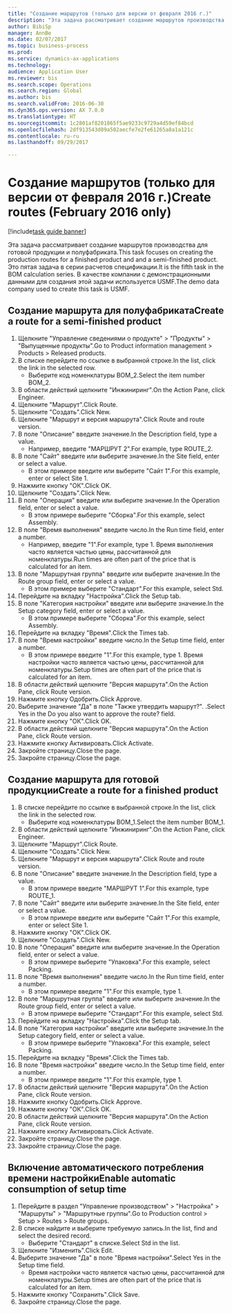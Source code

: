 ```yaml
--- 
title: "Создание маршрутов (только для версии от февраля 2016 г.)"
description: "Эта задача рассматривает создание маршрутов производства для готовой продукции и полуфабриката."
author: BibiSp
manager: AnnBe
ms.date: 02/07/2017
ms.topic: business-process
ms.prod: 
ms.service: dynamics-ax-applications
ms.technology: 
audience: Application User
ms.reviewer: bis
ms.search.scope: Operations
ms.search.region: Global
ms.author: bis
ms.search.validFrom: 2016-06-30
ms.dyn365.ops.version: AX 7.0.0
ms.translationtype: HT
ms.sourcegitcommit: 1c2801af8201865f5ae9233c9729a4d59ef84bcd
ms.openlocfilehash: 2df913543d89a502aecfe7e2fe61265a8a1a121c
ms.contentlocale: ru-ru
ms.lasthandoff: 09/29/2017

---
```

# <a name="create-routes-february-2016-only"></a><span data-ttu-id="0026e-103">Создание маршрутов (только для версии от февраля 2016 г.)</span><span class="sxs-lookup"><span data-stu-id="0026e-103">Create routes (February 2016 only)</span></span>

[!include[task guide banner](../../includes/task-guide-banner.md)]

<span data-ttu-id="0026e-104">Эта задача рассматривает создание маршрутов производства для готовой продукции и полуфабриката.</span><span class="sxs-lookup"><span data-stu-id="0026e-104">This task focuses on creating the production routes for a finished product and and a semi-finished product.</span></span> <span data-ttu-id="0026e-105">Это пятая задача в серии расчетов спецификации.</span><span class="sxs-lookup"><span data-stu-id="0026e-105">It is the fifth task in the BOM calculation series.</span></span> <span data-ttu-id="0026e-106">В качестве компании с демонстрационными данными для создания этой задачи используется USMF.</span><span class="sxs-lookup"><span data-stu-id="0026e-106">The demo data company used to create this task is USMF.</span></span>


## <a name="create-a-route-for-a-semi-finished-product"></a><span data-ttu-id="0026e-107">Создание маршрута для полуфабриката</span><span class="sxs-lookup"><span data-stu-id="0026e-107">Create a route for a semi-finished product</span></span>
1. <span data-ttu-id="0026e-108">Щелкните "Управление сведениями о продукте" > "Продукты" > "Выпущенные продукты".</span><span class="sxs-lookup"><span data-stu-id="0026e-108">Go to Product information management > Products > Released products.</span></span>
2. <span data-ttu-id="0026e-109">В списке перейдите по ссылке в выбранной строке.</span><span class="sxs-lookup"><span data-stu-id="0026e-109">In the list, click the link in the selected row.</span></span>
    * <span data-ttu-id="0026e-110">Выберите код номенклатуры BOM_2.</span><span class="sxs-lookup"><span data-stu-id="0026e-110">Select the item number BOM_2.</span></span>  
3. <span data-ttu-id="0026e-111">В области действий щелкните "Инжиниринг".</span><span class="sxs-lookup"><span data-stu-id="0026e-111">On the Action Pane, click Engineer.</span></span>
4. <span data-ttu-id="0026e-112">Щелкните "Маршрут".</span><span class="sxs-lookup"><span data-stu-id="0026e-112">Click Route.</span></span>
5. <span data-ttu-id="0026e-113">Щелкните "Создать".</span><span class="sxs-lookup"><span data-stu-id="0026e-113">Click New.</span></span>
6. <span data-ttu-id="0026e-114">Щелкните "Маршрут и версия маршрута".</span><span class="sxs-lookup"><span data-stu-id="0026e-114">Click Route and route version.</span></span>
7. <span data-ttu-id="0026e-115">В поле "Описание" введите значение.</span><span class="sxs-lookup"><span data-stu-id="0026e-115">In the Description field, type a value.</span></span>
    * <span data-ttu-id="0026e-116">Например, введите "МАРШРУТ 2".</span><span class="sxs-lookup"><span data-stu-id="0026e-116">For example, type ROUTE_2.</span></span>  
8. <span data-ttu-id="0026e-117">В поле "Сайт" введите или выберите значение.</span><span class="sxs-lookup"><span data-stu-id="0026e-117">In the Site field, enter or select a value.</span></span>
    * <span data-ttu-id="0026e-118">В этом примере введите или выберите "Сайт 1".</span><span class="sxs-lookup"><span data-stu-id="0026e-118">For this example, enter or select Site 1.</span></span>  
9. <span data-ttu-id="0026e-119">Нажмите кнопку "OК".</span><span class="sxs-lookup"><span data-stu-id="0026e-119">Click OK.</span></span>
10. <span data-ttu-id="0026e-120">Щелкните "Создать".</span><span class="sxs-lookup"><span data-stu-id="0026e-120">Click New.</span></span>
11. <span data-ttu-id="0026e-121">В поле "Операция" введите или выберите значение.</span><span class="sxs-lookup"><span data-stu-id="0026e-121">In the Operation field, enter or select a value.</span></span>
    * <span data-ttu-id="0026e-122">В этом примере выберите "Сборка".</span><span class="sxs-lookup"><span data-stu-id="0026e-122">For this example, select Assembly.</span></span>  
12. <span data-ttu-id="0026e-123">В поле "Время выполнения" введите число.</span><span class="sxs-lookup"><span data-stu-id="0026e-123">In the Run time field, enter a number.</span></span>
    * <span data-ttu-id="0026e-124">Например, введите "1".</span><span class="sxs-lookup"><span data-stu-id="0026e-124">For example, type 1.</span></span> <span data-ttu-id="0026e-125">Время выполнения часто является частью цены, рассчитанной для номенклатуры.</span><span class="sxs-lookup"><span data-stu-id="0026e-125">Run times are often part of the price that is calculated for an item.</span></span>  
13. <span data-ttu-id="0026e-126">В поле "Маршрутная группа" введите или выберите значение.</span><span class="sxs-lookup"><span data-stu-id="0026e-126">In the Route group field, enter or select a value.</span></span>
    * <span data-ttu-id="0026e-127">В этом примере выберите "Стандарт".</span><span class="sxs-lookup"><span data-stu-id="0026e-127">For this example, select Std.</span></span>  
14. <span data-ttu-id="0026e-128">Перейдите на вкладку "Настройка".</span><span class="sxs-lookup"><span data-stu-id="0026e-128">Click the Setup tab.</span></span>
15. <span data-ttu-id="0026e-129">В поле "Категория настройки" введите или выберите значение.</span><span class="sxs-lookup"><span data-stu-id="0026e-129">In the Setup category field, enter or select a value.</span></span>
    * <span data-ttu-id="0026e-130">В этом примере выберите "Сборка".</span><span class="sxs-lookup"><span data-stu-id="0026e-130">For this example, select Assembly.</span></span>  
16. <span data-ttu-id="0026e-131">Перейдите на вкладку "Время".</span><span class="sxs-lookup"><span data-stu-id="0026e-131">Click the Times tab.</span></span>
17. <span data-ttu-id="0026e-132">В поле "Время настройки" введите число.</span><span class="sxs-lookup"><span data-stu-id="0026e-132">In the Setup time field, enter a number.</span></span>
    * <span data-ttu-id="0026e-133">В этом примере введите "1".</span><span class="sxs-lookup"><span data-stu-id="0026e-133">For this example, type 1.</span></span> <span data-ttu-id="0026e-134">Время настройки часто является частью цены, рассчитанной для номенклатуры.</span><span class="sxs-lookup"><span data-stu-id="0026e-134">Setup times are often part of the price that is calculated for an item.</span></span>  
18. <span data-ttu-id="0026e-135">В области действий щелкните "Версия маршрута".</span><span class="sxs-lookup"><span data-stu-id="0026e-135">On the Action Pane, click Route version.</span></span>
19. <span data-ttu-id="0026e-136">Нажмите кнопку Одобрить.</span><span class="sxs-lookup"><span data-stu-id="0026e-136">Click Approve.</span></span>
20. <span data-ttu-id="0026e-137">Выберите значение "Да" в поле "Также утвердить маршрут?". .</span><span class="sxs-lookup"><span data-stu-id="0026e-137">Select Yes in the Do you also want to approve the route? field.</span></span>
21. <span data-ttu-id="0026e-138">Нажмите кнопку "OК".</span><span class="sxs-lookup"><span data-stu-id="0026e-138">Click OK.</span></span>
22. <span data-ttu-id="0026e-139">В области действий щелкните "Версия маршрута".</span><span class="sxs-lookup"><span data-stu-id="0026e-139">On the Action Pane, click Route version.</span></span>
23. <span data-ttu-id="0026e-140">Нажмите кнопку Активировать.</span><span class="sxs-lookup"><span data-stu-id="0026e-140">Click Activate.</span></span>
24. <span data-ttu-id="0026e-141">Закройте страницу.</span><span class="sxs-lookup"><span data-stu-id="0026e-141">Close the page.</span></span>
25. <span data-ttu-id="0026e-142">Закройте страницу.</span><span class="sxs-lookup"><span data-stu-id="0026e-142">Close the page.</span></span>

## <a name="create-a-route-for-a-finished-product"></a><span data-ttu-id="0026e-143">Создание маршрута для готовой продукции</span><span class="sxs-lookup"><span data-stu-id="0026e-143">Create a route for a finished product</span></span>
1. <span data-ttu-id="0026e-144">В списке перейдите по ссылке в выбранной строке.</span><span class="sxs-lookup"><span data-stu-id="0026e-144">In the list, click the link in the selected row.</span></span>
    * <span data-ttu-id="0026e-145">Выберите код номенклатуры BOM_1.</span><span class="sxs-lookup"><span data-stu-id="0026e-145">Select the item number BOM_1.</span></span>  
2. <span data-ttu-id="0026e-146">В области действий щелкните "Инжиниринг".</span><span class="sxs-lookup"><span data-stu-id="0026e-146">On the Action Pane, click Engineer.</span></span>
3. <span data-ttu-id="0026e-147">Щелкните "Маршрут".</span><span class="sxs-lookup"><span data-stu-id="0026e-147">Click Route.</span></span>
4. <span data-ttu-id="0026e-148">Щелкните "Создать".</span><span class="sxs-lookup"><span data-stu-id="0026e-148">Click New.</span></span>
5. <span data-ttu-id="0026e-149">Щелкните "Маршрут и версия маршрута".</span><span class="sxs-lookup"><span data-stu-id="0026e-149">Click Route and route version.</span></span>
6. <span data-ttu-id="0026e-150">В поле "Описание" введите значение.</span><span class="sxs-lookup"><span data-stu-id="0026e-150">In the Description field, type a value.</span></span>
    * <span data-ttu-id="0026e-151">В этом примере введите "МАРШРУТ 1".</span><span class="sxs-lookup"><span data-stu-id="0026e-151">For this example, type ROUTE_1.</span></span>  
7. <span data-ttu-id="0026e-152">В поле "Сайт" введите или выберите значение.</span><span class="sxs-lookup"><span data-stu-id="0026e-152">In the Site field, enter or select a value.</span></span>
    * <span data-ttu-id="0026e-153">В этом примере введите или выберите "Сайт 1".</span><span class="sxs-lookup"><span data-stu-id="0026e-153">For this example, enter or select Site 1.</span></span>  
8. <span data-ttu-id="0026e-154">Нажмите кнопку "OК".</span><span class="sxs-lookup"><span data-stu-id="0026e-154">Click OK.</span></span>
9. <span data-ttu-id="0026e-155">Щелкните "Создать".</span><span class="sxs-lookup"><span data-stu-id="0026e-155">Click New.</span></span>
10. <span data-ttu-id="0026e-156">В поле "Операция" введите или выберите значение.</span><span class="sxs-lookup"><span data-stu-id="0026e-156">In the Operation field, enter or select a value.</span></span>
    * <span data-ttu-id="0026e-157">В этом примере выберите "Упаковка".</span><span class="sxs-lookup"><span data-stu-id="0026e-157">For this example, select Packing.</span></span>  
11. <span data-ttu-id="0026e-158">В поле "Время выполнения" введите число.</span><span class="sxs-lookup"><span data-stu-id="0026e-158">In the Run time field, enter a number.</span></span>
    * <span data-ttu-id="0026e-159">В этом примере введите "1".</span><span class="sxs-lookup"><span data-stu-id="0026e-159">For this example, type 1.</span></span>  
12. <span data-ttu-id="0026e-160">В поле "Маршрутная группа" введите или выберите значение.</span><span class="sxs-lookup"><span data-stu-id="0026e-160">In the Route group field, enter or select a value.</span></span>
    * <span data-ttu-id="0026e-161">В этом примере выберите "Стандарт".</span><span class="sxs-lookup"><span data-stu-id="0026e-161">For this example, select Std.</span></span>  
13. <span data-ttu-id="0026e-162">Перейдите на вкладку "Настройка".</span><span class="sxs-lookup"><span data-stu-id="0026e-162">Click the Setup tab.</span></span>
14. <span data-ttu-id="0026e-163">В поле "Категория настройки" введите или выберите значение.</span><span class="sxs-lookup"><span data-stu-id="0026e-163">In the Setup category field, enter or select a value.</span></span>
    * <span data-ttu-id="0026e-164">В этом примере выберите "Упаковка".</span><span class="sxs-lookup"><span data-stu-id="0026e-164">For this example, select Packing.</span></span>  
15. <span data-ttu-id="0026e-165">Перейдите на вкладку "Время".</span><span class="sxs-lookup"><span data-stu-id="0026e-165">Click the Times tab.</span></span>
16. <span data-ttu-id="0026e-166">В поле "Время настройки" введите число.</span><span class="sxs-lookup"><span data-stu-id="0026e-166">In the Setup time field, enter a number.</span></span>
    * <span data-ttu-id="0026e-167">В этом примере введите "1".</span><span class="sxs-lookup"><span data-stu-id="0026e-167">For this example, type 1.</span></span>  
17. <span data-ttu-id="0026e-168">В области действий щелкните "Версия маршрута".</span><span class="sxs-lookup"><span data-stu-id="0026e-168">On the Action Pane, click Route version.</span></span>
18. <span data-ttu-id="0026e-169">Нажмите кнопку Одобрить.</span><span class="sxs-lookup"><span data-stu-id="0026e-169">Click Approve.</span></span>
19. <span data-ttu-id="0026e-170">Нажмите кнопку "OК".</span><span class="sxs-lookup"><span data-stu-id="0026e-170">Click OK.</span></span>
20. <span data-ttu-id="0026e-171">В области действий щелкните "Версия маршрута".</span><span class="sxs-lookup"><span data-stu-id="0026e-171">On the Action Pane, click Route version.</span></span>
21. <span data-ttu-id="0026e-172">Нажмите кнопку Активировать.</span><span class="sxs-lookup"><span data-stu-id="0026e-172">Click Activate.</span></span>
22. <span data-ttu-id="0026e-173">Закройте страницу.</span><span class="sxs-lookup"><span data-stu-id="0026e-173">Close the page.</span></span>
23. <span data-ttu-id="0026e-174">Закройте страницу.</span><span class="sxs-lookup"><span data-stu-id="0026e-174">Close the page.</span></span>

## <a name="enable-automatic-consumption-of-setup-time"></a><span data-ttu-id="0026e-175">Включение автоматического потребления времени настройки</span><span class="sxs-lookup"><span data-stu-id="0026e-175">Enable automatic consumption of setup time</span></span>
1. <span data-ttu-id="0026e-176">Перейдите в раздел "Управление производством" > "Настройка" > "Маршруты" > "Маршрутные группы".</span><span class="sxs-lookup"><span data-stu-id="0026e-176">Go to Production control > Setup > Routes > Route groups.</span></span>
2. <span data-ttu-id="0026e-177">В списке найдите и выберите требуемую запись.</span><span class="sxs-lookup"><span data-stu-id="0026e-177">In the list, find and select the desired record.</span></span>
    * <span data-ttu-id="0026e-178">Выберите "Стандарт" в списке.</span><span class="sxs-lookup"><span data-stu-id="0026e-178">Select Std in the list.</span></span>  
3. <span data-ttu-id="0026e-179">Щелкните "Изменить".</span><span class="sxs-lookup"><span data-stu-id="0026e-179">Click Edit.</span></span>
4. <span data-ttu-id="0026e-180">Выберите значение "Да" в поле "Время настройки".</span><span class="sxs-lookup"><span data-stu-id="0026e-180">Select Yes in the Setup time field.</span></span>
    * <span data-ttu-id="0026e-181">Время настройки часто является частью цены, рассчитанной для номенклатуры.</span><span class="sxs-lookup"><span data-stu-id="0026e-181">Setup times are often part of the price that is calculated for an item.</span></span>  
5. <span data-ttu-id="0026e-182">Нажмите кнопку "Сохранить".</span><span class="sxs-lookup"><span data-stu-id="0026e-182">Click Save.</span></span>
6. <span data-ttu-id="0026e-183">Закройте страницу.</span><span class="sxs-lookup"><span data-stu-id="0026e-183">Close the page.</span></span>


